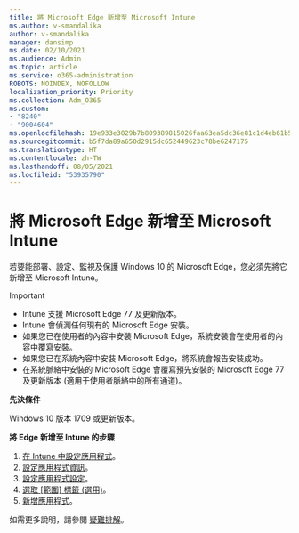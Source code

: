 ```yaml
---
title: 將 Microsoft Edge 新增至 Microsoft Intune
ms.author: v-smandalika
author: v-smandalika
manager: dansimp
ms.date: 02/10/2021
ms.audience: Admin
ms.topic: article
ms.service: o365-administration
ROBOTS: NOINDEX, NOFOLLOW
localization_priority: Priority
ms.collection: Adm_O365
ms.custom:
- "8240"
- "9004604"
ms.openlocfilehash: 19e933e3029b7b809389815026faa63ea5dc36e81c1d4eb61b52b848fa1461a1
ms.sourcegitcommit: b5f7da89a650d2915dc652449623c78be6247175
ms.translationtype: HT
ms.contentlocale: zh-TW
ms.lasthandoff: 08/05/2021
ms.locfileid: "53935790"
---
```

# <a name="add-microsoft-edge-to-microsoft-intune"></a>將 Microsoft Edge 新增至 Microsoft Intune

若要能部署、設定、監視及保護 Windows 10 的 Microsoft Edge，您必須先將它新增至 Microsoft Intune。

> [!IMPORTANT]
- Intune 支援 Microsoft Edge 77 及更新版本。
- Intune 會偵測任何現有的 Microsoft Edge 安裝。
- 如果您已在使用者的內容中安裝 Microsoft Edge，系統安裝會在使用者的內容中覆寫安裝。
- 如果您已在系統內容中安裝 Microsoft Edge，將系統會報告安裝成功。
- 在系統脈絡中安裝的 Microsoft Edge 會覆寫預先安裝的 Microsoft Edge 77 及更新版本 (適用于使用者脈絡中的所有通道)。

**先決條件**

Windows 10 版本 1709 或更新版本。

**將 Edge 新增至 Intune 的步驟**

1. [在 Intune 中設定應用程式](https://docs.microsoft.com/mem/intune/apps/apps-windows-edge)。
2. [設定應用程式資訊](https://docs.microsoft.com/mem/intune/apps/apps-windows-edge)。
3. [設定應用程式設定](https://docs.microsoft.com/mem/intune/apps/apps-windows-edge)。
4. [選取 [範圍] 標籤 (選用)](https://docs.microsoft.com/mem/intune/apps/apps-windows-edge)。
5. [新增應用程式](https://docs.microsoft.com/mem/intune/apps/apps-windows-edge)。

如需更多說明，請參閱 [疑難排解](https://docs.microsoft.com/mem/intune/apps/apps-windows-edge)。





